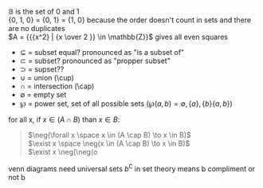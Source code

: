 $\mathbb{B}$ is the set of 0 and 1  
{0, 1, 0} = {0, 1} = {1, 0} because the order doesn't count in sets and there are no duplicates   
$A = {{{x^2} | {x \over 2 }} \in \mathbb{Z}}$ gives all even squares   
- $\subseteq$ = subset equal? pronounced as "is a subset of"
- $\subset$ = subset? pronounced as "propper subset"
- $\supset$ = supset??
- $\cup$ = union (\cup)
- $\cap$ = intersection (\cap)
- $\emptyset$ = empty set
- $\wp$ = power set, set of all possible sets ($\wp(a,b) = \emptyset, \{a\}, \{b\} \{a,b\}$)

for all x, if $x \in (A \cap B)$ than $x \in B$:
>$\neg(\forall x \space x \in (A \cap B) \to x \in B)$   
> $\exist x \space \neg(x \in (A \cap B) \to x \in B)$   
> $\exist x \neg(\neg(o



venn diagrams need universal sets 
$b^\complement$ in set theory means b compliment or not b
